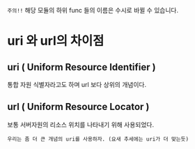 `주의!!`
해당 모듈의 하위 func 들의 이름은 수시로 바뀔 수 있습니다.

# uri 와 url의 차이점

## uri ( Uniform Resource Identifier )
통합 자원 식별자라고도 하며 url 보다 상위의 개념이다.

## url ( Uniform Resource Locator )
보통 서버자원의 리소스 위치를 나타내기 위해 사용되었다.

`우리는 좀 더 큰 개념의 uri를 사용하자. (요새 추세에는 uri가 더 맞는듯)`
